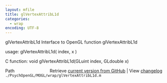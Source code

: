 ```yaml
---
layout: mfile
title: glVertexAttribL1d
categories:
  - wrap
encoding: UTF-8
---
```


glVertexAttribL1d  Interface to OpenGL function glVertexAttribL1d

usage:  glVertexAttribL1d( index, x )

C function:  void glVertexAttribL1d(GLuint index, GLdouble x)


<div class="code_header" style="text-align:right;">
  <span style="float:left;">Path&nbsp;&nbsp;</span> <span class="counter">Retrieve <a href=
  "https://raw.github.com/Psychtoolbox-3/Psychtoolbox-3/beta/./PsychOpenGL/MOGL/wrap/glVertexAttribL1d.m">current version from GitHub</a> | View <a href=
  "https://github.com/Psychtoolbox-3/Psychtoolbox-3/commits/beta/./PsychOpenGL/MOGL/wrap/glVertexAttribL1d.m">changelog</a></span>
</div>
<div class="code">
  <code>./PsychOpenGL/MOGL/wrap/glVertexAttribL1d.m</code>
</div>
